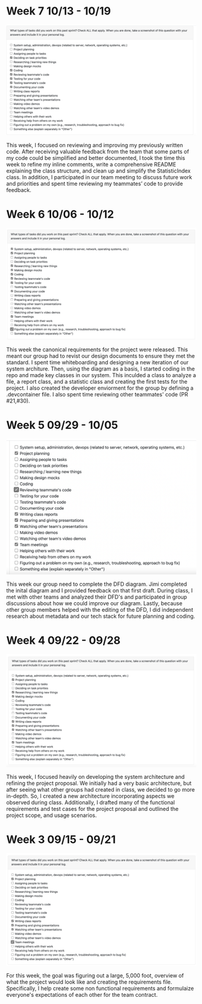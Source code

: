 # Week 7 10/13 - 10/19

![Peer Eval SS](./log_images/personal_log_imgs/sam/sam_week7_log.png)

This week, I focused on reviewing and improving my previously written code. After receiving valuable feedback from the team that some parts of my code could be simplified and better documented, I took the time this week to refine my inline comments, write a comprehensive README explaining the class structure, and clean up and simplify the StatisticIndex class. In addition, I participated in our team meeting to discuss future work and priorities and spent time reviewing my teammates’ code to provide feedback.

# Week 6 10/06 - 10/12

![Peer Eval SS](./log_images/personal_log_imgs/sam/sam_week6_log.png)

This week the canonical requirements for the project were released. This meant our group had to revist our design documents to ensure they met the standard. I spent time whiteboarding and designing a new iteration of our system architure. Then, using the diagram as a basis, I started coding in the repo and made key classes in our system. This inculded a class to analyze a file, a report class, and a statistic class and creating the first tests for the project. I also created the developer enviorment for the group by defining a .devcontainer file. I also spent time reviewing other teammates' code (PR #21,#30).

# Week 5 09/29 - 10/05

![Peer Eval SS](./log_images/personal_log_imgs/sam/sam_week5_log.png)

This week our group need to complete the DFD diagram. Jimi completed the inital diagram and I provided feedback on that first draft. During class, I met with other teams and analyzed their DFD's and participated in group discussions about how we could improve our diagram. Lastly, because other group members helped with the editing of the DFD, I did independent research about metadata and our tech stack for future planning and coding.

# Week 4 09/22 - 09/28

![Peer Eval SS](./log_images/personal_log_imgs/sam/sam_week4_log.png)

This week, I focused heavily on developing the system architecture and refining the project proposal. We initially had a very basic architecture, but after seeing what other groups had created in class, we decided to go more in-depth. So, I created a new architecture incorporating aspects we observed during class. Additionally, I drafted many of the functional requirements and test cases for the project proposal and outlined the project scope, and usage scenarios.

# Week 3 09/15 - 09/21

![Peer Eval SS](./log_images/personal_log_imgs/sam/sam_week3_log.png)

For this week, the goal was figuring out a large, 5,000 foot, overview of what the project would look like and creating the requirements file. Specifically, I help create some non functional requirements and formulaize everyone's expectations of each other for the team contract.
